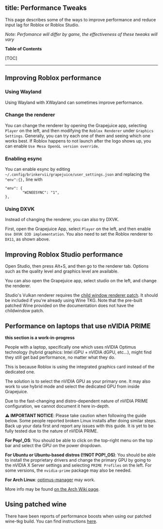 title: Performance Tweaks
---
This page describes some of the ways to improve performance and reduce input lag for Roblox or Roblox Studio.

_Note: Perfomance will differ by game, the effectiveness of these tweaks will vary_

**Table of Contents**

[TOC]

---

## Improving Roblox performance

### Using Wayland

Using Wayland with XWayland can sometimes improve performance.

### Change the renderer

You can change the renderer by opening the Grapejuice app, selecting `Player` on the left, and then modifying the `Roblox Renderer` under `Graphics Settings`. Generally, you can try each one of them and seeing which one works best. If Roblox happens to not launch after the logo shows up, you can enable `Use Mesa OpenGL version override`.

### Enabling esync

You can enable esync by editing `~/.config/brinkervii/grapejuice/user_settings.json` and replacing the `"env":{},` line with
```
"env": {
        "WINEESYNC": "1",
},
```

### Using DXVK

Instead of changing the renderer, you can also try DXVK.

First, open the Grapejuice App, select `Player` on the left, and then enable `Use DXVK D3D implementation`. You also need to set the Roblox renderer to `DX11`, as shown above.

## Improving Roblox Studio performance

Open Studio, then press Alt+S, and then go to the renderer tab. Options such as the quality level and graphics level are available.

You can also open the Grapejuice app, select studio on the left, and change the renderer.

Studio's Vulkan renderer requires the [child window renderer patch](https://github.com/Frogging-Family/wine-tkg-git/blob/master/wine-tkg-git/wine-tkg-patches/misc/childwindow.patch). It should be included if you're already using Wine TKG. Note that the pre-built patched Wine provided on the documentation does not have the childwindow patch.

## Performance on laptops that use nVIDIA PRIME

**this section is a work-in-progress**

People with a laptop, specifically one which uses nVIDIA Optimus technology (hybrid graphics: Intel iGPU + nVIDIA dGPU, etc...), might find they still get bad performance, no matter what they do.

This is because Roblox is using the integrated graphics card instead of the dedicated one.

The solution is to select the nVIDIA GPU as your primary one. It may also work to use hybrid mode and select the dedicated GPU from inside Grapejuice.

Due to the fast-changing and distro-dependent nature of nVIDIA PRIME configuration, we cannot document it here in-depth.

**⚠️ IMPORTANT NOTICE**: Please take caution when following the guide below. Some people reported broken Linux installs after doing similar steps. Back up your data first and report any issues with this guide. It is yet to be fully tested due to the nature of nVIDIA PRIME.

**For Pop!_OS**: You should be able to click on the top-right menu on the top bar and select the GPU on the power dropdown.

**For Ubuntu or Ubuntu-based distros (!!NOT POP!_OS)**: You should be able to install the proprietary drivers and change the primary GPU by going to the nVIDIA X Server settings and selecting `PRIME Profiles` on the left. For some versions, the `nvidia-prime` package may also be needed.

**For Arch Linux**: [optimus-manager](https://github.com/Askannz/optimus-manager) may work.

More info may be found [on the Arch Wiki page](https://wiki.archlinux.org/title/NVIDIA_Optimus).

## Using patched wine
There have been reports of performance boosts when using our patched wine-tkg build.
You can find instructions [here](https://brinkervii.gitlab.io/grapejuice/docs/Installing-Wine.html#installing-a-prebuilt-wine-build).
